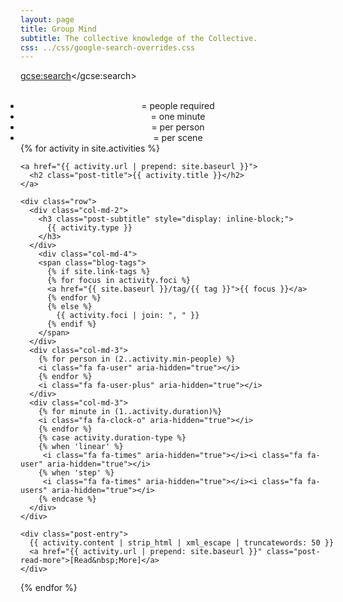 ```yaml
---
layout: page
title: Group Mind
subtitle: The collective knowledge of the Collective.
css: ../css/google-search-overrides.css
---
```

<script>
  (function() {
    var cx = '000078408709314139180:5grkwyhkvtc';
    var gcse = document.createElement('script');
    gcse.type = 'text/javascript';
    gcse.async = true;
    gcse.src = 'https://cse.google.com/cse.js?cx=' + cx;
    var s = document.getElementsByTagName('script')[0];
    s.parentNode.insertBefore(gcse, s);
  })();
</script>
<gcse:search></gcse:search>

<div style="text-align: center;">
  <ul class="list-inline" style="display: inline;">
    <li><i class="fa fa-user" aria-hidden="true"></i><i class="fa fa-user-plus" aria-hidden="true"></i> = people required</li>
    <li><i class="fa fa-clock-o" aria-hidden="true"></i> = one minute</li>
    <li><i class="fa fa-times" aria-hidden="true"></i><i class="fa fa-user" aria-hidden="true"></i> = per person</li>
    <li><i class="fa fa-times" aria-hidden="true"></i><i class="fa fa-users" aria-hidden="true"></i> = per scene</li>
  </ul>
</div>

<div class="posts-list">
  {% for activity in site.activities %}
  <article class="post-preview">

    <a href="{{ activity.url | prepend: site.baseurl }}">
  	  <h2 class="post-title">{{ activity.title }}</h2>
    </a>

    <div class="row">
      <div class="col-md-2">
        <h3 class="post-subtitle" style="display: inline-block;">
          {{ activity.type }}
        </h3>
      </div>
        <div class="col-md-4">
        <span class="blog-tags">
          {% if site.link-tags %}
          {% for focus in activity.foci %}
          <a href="{{ site.baseurl }}/tag/{{ tag }}">{{ focus }}</a>
          {% endfor %}
          {% else %}
            {{ activity.foci | join: ", " }}
          {% endif %}
        </span>
      </div>
      <div class="col-md-3">
        {% for person in (2..activity.min-people) %}
        <i class="fa fa-user" aria-hidden="true"></i>
        {% endfor %}
        <i class="fa fa-user-plus" aria-hidden="true"></i>
      </div>
      <div class="col-md-3">
        {% for minute in (1..activity.duration)%}
        <i class="fa fa-clock-o" aria-hidden="true"></i>
        {% endfor %}
        {% case activity.duration-type %}
        {% when 'linear' %}
         <i class="fa fa-times" aria-hidden="true"></i><i class="fa fa-user" aria-hidden="true"></i>
        {% when 'step' %}
         <i class="fa fa-times" aria-hidden="true"></i><i class="fa fa-users" aria-hidden="true"></i>
        {% endcase %}
      </div>
    </div>

    <div class="post-entry">
      {{ activity.content | strip_html | xml_escape | truncatewords: 50 }}
      <a href="{{ activity.url | prepend: site.baseurl }}" class="post-read-more">[Read&nbsp;More]</a>
    </div>

   </article>
  {% endfor %}
</div>

